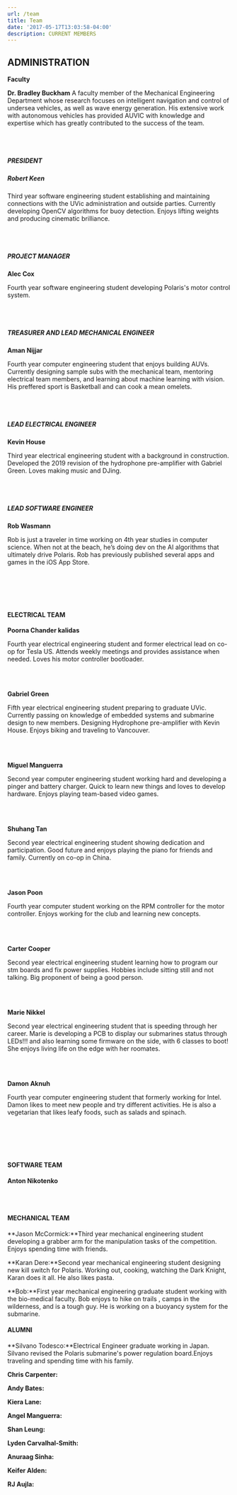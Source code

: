 ```yaml
---
url: /team
title: Team
date: '2017-05-17T13:03:58-04:00'
description: CURRENT MEMBERS
---
```

## ADMINISTRATION

<!--StartFragment-->



**Faculty**

**Dr. Bradley Buckham** 
A faculty member of the Mechanical Engineering Department whose research focuses on intelligent navigation and control of undersea vehicles, as well as wave energy generation. His extensive work with autonomous vehicles has provided AUVIC with knowledge and expertise which has greatly contributed to the success of the team.

<br/><br/>

##### _PRESIDENT_

##### **Robert Keen**

Third year software engineering student establishing and maintaining connections with the UVic administration and outside parties. Currently developing OpenCV algorithms for buoy detection. Enjoys lifting weights and producing cinematic brilliance.

<br/><br/>

##### PROJECT MANAGER

**Alec Cox**

Fourth year software engineering student developing Polaris's motor control system.

<br/><br/>

##### TREASURER AND LEAD MECHANICAL ENGINEER

**Aman Nijjar**

Fourth year computer engineering student that enjoys building AUVs. Currently designing sample subs with the mechanical team, mentoring electrical team members, and learning about machine learning with vision. His preffered sport is Basketball and can cook a mean omelets.

<br/><br/>

##### LEAD ELECTRICAL ENGINEER

**Kevin House**

Third year electrical engineering student with a background in construction. Developed the 2019 revision of the hydrophone pre-amplifier with Gabriel Green. Loves making music and DJing.

<br/><br/>

##### LEAD SOFTWARE ENGINEER

**Rob Wasmann**

Rob is just a traveler in time working on 4th year studies in computer science. When not at the beach, he’s doing dev on the AI algorithms that ultimately drive Polaris. Rob has previously published several apps and games in the iOS App Store.

<br/><br/><br/><br/>

#### ELECTRICAL TEAM

**Poorna Chander kalidas**

Fourth year electrical engineering student and former electrical lead on co-op for Tesla US. Attends weekly meetings and provides assistance when needed. Loves his motor controller bootloader.

<br/><br/>

**Gabriel Green**

Fifth year electrical engineering student preparing to graduate UVic. Currently passing on knowledge of embedded systems and submarine design to new members. Designing Hydrophone pre-amplifier with Kevin House. Enjoys biking and traveling to Vancouver.

<br/><br/>

**Miguel Manguerra**

Second year computer engineering student working hard and developing a pinger and battery charger. Quick to learn new things and loves to develop hardware. Enjoys playing team-based video games.

<br/><br/>

**Shuhang Tan**

Second year electrical engineering student showing dedication and participation. Good future and enjoys playing the piano for friends and family. Currently on co-op in China.

<br/><br/>

**Jason Poon**

Fourth year computer student working on the RPM controller for the motor controller. Enjoys working for the club and learning new concepts.

<br/><br/>

**Carter Cooper**

Second year electrical engineering student learning how to program our stm boards and fix power supplies. Hobbies include sitting still and not talking. Big proponent of being a good person.

<br/><br/>

**Marie Nikkel**

Second year electrical engineering student that is speeding through her career. Marie is developing a PCB to display our submarines status through LEDs!!! and also learning some firmware on the side, with 6 classes to boot! She enjoys living life on the edge with her roomates.

<br/><br/>

**Damon Aknuh**

Fourth year computer engineering student that formerly working for Intel. Damon likes to meet new people and try different activities. He is also a vegetarian that likes leafy foods, such as salads and spinach.

<br/><br/><br/><br/>

#### SOFTWARE TEAM

**Anton Nikotenko**

<br/><br/>

#### MECHANICAL TEAM

**Jason McCormick:**Third year mechanical engineering student developing a grabber arm for the manipulation tasks of the competition. Enjoys spending time with friends.

**Karan Dere:**Second year mechanical engineering student designing new kill switch for Polaris. Working out, cooking, watching the Dark Knight, Karan does it all. He also likes pasta.

**Bob:**First year mechanical engineering graduate student working with the bio-medical faculty. Bob enjoys to hike on trails , camps in the wilderness, and is a tough guy. He is working on a buoyancy system for the submarine.

#### ALUMNI

**Silvano Todesco:**Electrical Engineer graduate working in Japan. Silvano revised the Polaris submarine's power regulation board.Enjoys traveling and spending time with his family.

**Chris Carpenter:**

**Andy Bates:**

**Kiera Lane:**

**Angel Manguerra:**

**Shan Leung:**

**Lyden Carvalhal-Smith:**

**Anuraag Sinha:**

**Keifer Alden:**

**RJ Aujla:**

<!--EndFragment-->

####
